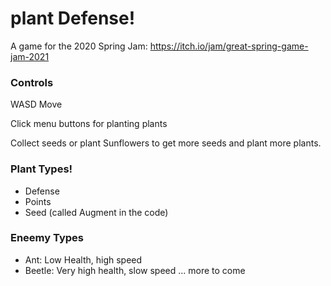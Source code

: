# plant Defense!
A game for the 2020 Spring Jam: https://itch.io/jam/great-spring-game-jam-2021


### Controls
WASD Move

Click menu buttons for planting plants

Collect seeds or plant Sunflowers to get more seeds and plant more plants.

### Plant Types!
- Defense
- Points
- Seed (called Augment in the code)


### Eneemy Types
- Ant: Low Health, high speed
- Beetle: Very high health, slow speed
... more to come